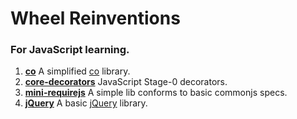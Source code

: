 # Wheel Reinventions

### For JavaScript learning.

1. **[co](https://github.com/oychao/wheels/tree/master/co)** A simplified [co](https://github.com/tj/co) library.
2. **[core-decorators](https://github.com/oychao/wheels/tree/master/core-decorators)** JavaScript Stage-0 decorators.
3. **[mini-requirejs](https://github.com/oychao/wheels/tree/master/mini-requirejs)** A simple lib conforms to basic commonjs specs.
4. **[jQuery](https://github.com/oychao/wheels/tree/master/jquery)** A basic [jQuery](https://github.com/jquery/jquery) library.

